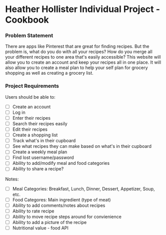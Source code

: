 # Heather Hollister Individual Project - Cookbook

### Problem Statement
There are apps like Pinterest that are great for finding recipes. But the problem is, what do you do with all your recipes? How do you merge all your different recipes to one area that's easily accessible? This website will allow you to create an account and keep your recipes all in one place. It will also allow you to create a meal plan to help your self plan for grocery shopping as well as creating a grocery list.

 
### Project Requirements
Users should be able to: 
- [ ] Create an account 
- [ ] Log in
- [ ] Enter their recipes
- [ ] Search their recipes easily 
- [ ] Edit their recipes
- [ ] Create a shopping list
- [ ] Track what's in their cupboard
- [ ] See what recipes they can make based on what's in their cupboard
- [ ] Create a weekly meal plan
- [ ] Find lost username/password
- [ ] Ability to add/modify meal and food categories
- [ ] Ability to share a recipe? 

Notes: 
- [ ] Meal Categories: Breakfast, Lunch, Dinner, Dessert, Appetizer, Soup, etc.
- [ ] Food Categores: Main ingredient (type of meat)
- [ ] Ability to add comments/notes about recipes
- [ ] Ability to rate recipe
- [ ] Ability to move recipe steps around for convienience
- [ ] Ability to add a picture of the recipe
- [ ] Nutritional value - food API